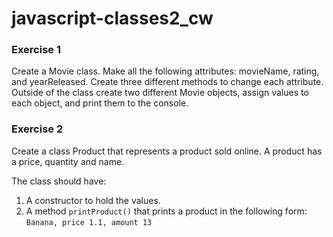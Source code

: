 # javascript-classes2_cw

### Exercise 1
Create a Movie class. Make all the following attributes: movieName, rating, and yearReleased. Create three different methods to change each attribute. Outside of the class create two different Movie objects, assign values to each object, and print them to the console.

### Exercise 2
Create a class Product that represents a product sold online. A product has a price, quantity and name.

The class should have:
1. A constructor to hold the values.
2. A method ```printProduct()``` that prints a product in the following form: ```Banana, price 1.1, amount 13```
